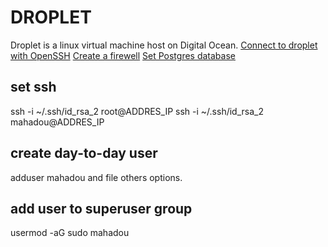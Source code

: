 # DROPLET
Droplet is a linux virtual machine host on Digital Ocean.
[Connect to droplet with OpenSSH](https://docs.digitalocean.com/products/droplets/how-to/connect-with-ssh/openssh/)
[Create a firewell](https://docs.digitalocean.com/products/networking/firewalls/quickstart/)
[Set Postgres database](https://docs.digitalocean.com/products/databases/postgresql/quickstart/)

## set ssh
ssh -i ~/.ssh/id_rsa_2 root@ADDRES_IP
ssh -i ~/.ssh/id_rsa_2 mahadou@ADDRES_IP

## create day-to-day user
adduser mahadou
and file others options. 

## add user to superuser group
usermod -aG sudo mahadou
